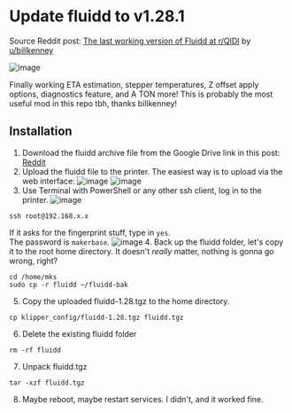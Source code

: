 # Update fluidd to v1.28.1
Source Reddit post: [The last working version of Fluidd at r/QIDI](https://www.reddit.com/r/QIDI/comments/1buinmx/the_last_working_version_of_fluidd/) by [u/billkenney](https://www.reddit.com/user/billkenney/)

![image](https://github.com/user-attachments/assets/fe6cc0a4-aaf9-42b4-947f-2594b70a6ad0)

Finally working ETA estimation, stepper temperatures, Z offset apply options, diagnostics feature, and A TON more! This is probably the most useful mod in this repo tbh, thanks billkenney!

## Installation
1. Download the fluidd archive file from the Google Drive link in this post: [Reddit](https://www.reddit.com/r/QIDI/comments/1buinmx/the_last_working_version_of_fluidd/)
2. Upload the fluidd file to the printer. The easiest way is to upload via the web interface:
![image](https://github.com/user-attachments/assets/b2ef4d60-3277-41ec-93f1-970778fa2ca0)
![image](https://github.com/user-attachments/assets/53648e1b-2572-43ac-8cd5-70fdc00dc8d0)
3. Use Terminal with PowerShell or any other ssh client, log in to the printer.
![image](https://github.com/user-attachments/assets/5d3207c7-b30a-4c6b-93c1-e413ca7032f1)
```
ssh root@192.168.x.x
```
If it asks for the fingerprint stuff, type in `yes`.\
The password is `makerbase`.
![image](https://github.com/user-attachments/assets/bf314ca1-cb12-4ffe-8623-bedb6865b5ab)
4. Back up the fluidd folder, let's copy it to the root home directory. It doesn't _really_ matter, nothing is gonna go wrong, right?
```
cd /home/mks
sudo cp -r fluidd ~/fluidd-bak
```
5. Copy the uploaded fluidd-1.28.tgz to the home directory.
```
cp klipper_config/fluidd-1.28.tgz fluidd.tgz
```
6. Delete the existing fluidd folder
```
rm -rf fluidd
```
7. Unpack fluidd.tgz
```
tar -xzf fluidd.tgz
```
8. Maybe reboot, maybe restart services. I didn't, and it worked fine.